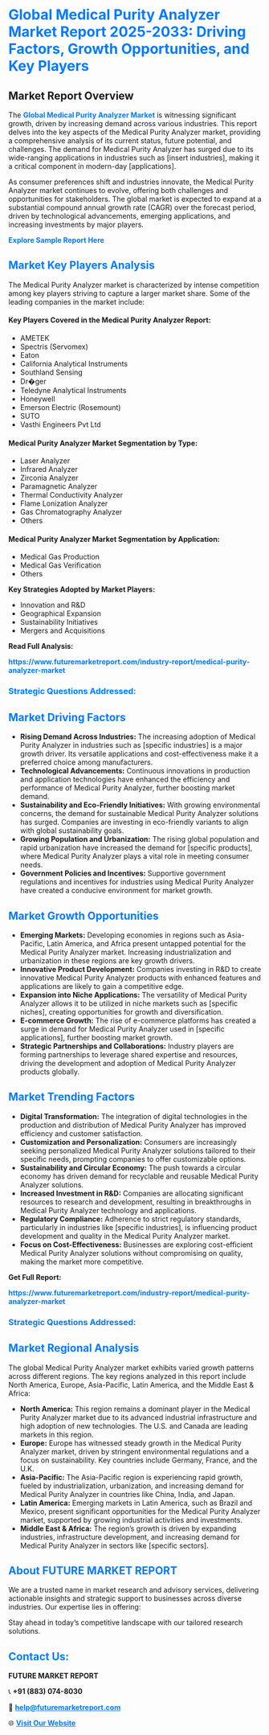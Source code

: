 <h1 style="color: #007BFF;">Global Medical Purity Analyzer Market Report 2025-2033: Driving Factors, Growth Opportunities, and Key Players</h1>

<section id="overview">
<h2>Market Report Overview</h2>
<p>The <a href="https://www.futuremarketreport.com/industry-report/medical-purity-analyzer-market" style="color: #007BFF; text-decoration: none;"><strong>Global Medical Purity Analyzer Market</strong></a> is witnessing significant growth, driven by increasing demand across various industries. This report delves into the key aspects of the Medical Purity Analyzer market, providing a comprehensive analysis of its current status, future potential, and challenges. The demand for Medical Purity Analyzer has surged due to its wide-ranging applications in industries such as [insert industries], making it a critical component in modern-day [applications].</p>
<p>As consumer preferences shift and industries innovate, the Medical Purity Analyzer market continues to evolve, offering both challenges and opportunities for stakeholders. The global market is expected to expand at a substantial compound annual growth rate (CAGR) over the forecast period, driven by technological advancements, emerging applications, and increasing investments by major players.</p>
</section>

<section id="overview">
<p><a href="https://www.futuremarketreport.com/request-sample/reportId=79986" style="color: #007BFF; text-decoration: none;"><strong>Explore Sample Report Here</strong></a></p>
</section>

<section id="key-players">
<h2 style="color: #007BFF;">Market Key Players Analysis</h2>
<p>The Medical Purity Analyzer market is characterized by intense competition among key players striving to capture a larger market share. Some of the leading companies in the market include:</p>
<h4>Key Players Covered in the Medical Purity Analyzer Report:</h4>
<ul><li>AMETEK</li><li>Spectris (Servomex)</li><li>Eaton</li><li>California Analytical Instruments</li><li>Southland Sensing</li><li>Dr�ger</li><li>Teledyne Analytical Instruments</li><li>Honeywell</li><li>Emerson Electric (Rosemount)</li><li>SUTO</li><li>Vasthi Engineers Pvt Ltd</li></ul>
<h4>Medical Purity Analyzer Market Segmentation by Type:</h4>
<ul><li>Laser Analyzer</li><li>Infrared Analyzer</li><li>Zirconia Analyzer</li><li>Paramagnetic Analyzer</li><li>Thermal Conductivity Analyzer</li><li>Flame Lonization Analyzer</li><li>Gas Chromatography Analyzer</li><li>Others</li></ul>

<h4>Medical Purity Analyzer Market Segmentation by Application:</h4>
<ul><li>Medical Gas Production</li><li>Medical Gas Verification</li><li>Others</li></ul>
<p><strong>Key Strategies Adopted by Market Players:</strong></p>
<ul>
<li>Innovation and R&D</li>
<li>Geographical Expansion</li>
<li>Sustainability Initiatives</li>
<li>Mergers and Acquisitions</li>
</ul>
</section>

<section>
<p><strong>Read Full Analysis: </strong></p><a href="https://www.futuremarketreport.com/industry-report/medical-purity-analyzer-market" style="color: #007BFF; text-decoration: none;"><strong>https://www.futuremarketreport.com/industry-report/medical-purity-analyzer-market</strong></a>
<h3 style="color: #007BFF;">Strategic Questions Addressed:</h3>
</section>

<section id="driving-factors">
<h2 style="color: #007BFF;">Market Driving Factors</h2>
<ul>
<li><strong>Rising Demand Across Industries:</strong> The increasing adoption of Medical Purity Analyzer in industries such as [specific industries] is a major growth driver. Its versatile applications and cost-effectiveness make it a preferred choice among manufacturers.</li>
<li><strong>Technological Advancements:</strong> Continuous innovations in production and application technologies have enhanced the efficiency and performance of Medical Purity Analyzer, further boosting market demand.</li>
<li><strong>Sustainability and Eco-Friendly Initiatives:</strong> With growing environmental concerns, the demand for sustainable Medical Purity Analyzer solutions has surged. Companies are investing in eco-friendly variants to align with global sustainability goals.</li>
<li><strong>Growing Population and Urbanization:</strong> The rising global population and rapid urbanization have increased the demand for [specific products], where Medical Purity Analyzer plays a vital role in meeting consumer needs.</li>
<li><strong>Government Policies and Incentives:</strong> Supportive government regulations and incentives for industries using Medical Purity Analyzer have created a conducive environment for market growth.</li>
</ul>
</section>

<section id="growth-opportunities">
<h2 style="color: #007BFF;">Market Growth Opportunities</h2>
<ul>
<li><strong>Emerging Markets:</strong> Developing economies in regions such as Asia-Pacific, Latin America, and Africa present untapped potential for the Medical Purity Analyzer market. Increasing industrialization and urbanization in these regions are key growth drivers.</li>
<li><strong>Innovative Product Development:</strong> Companies investing in R&D to create innovative Medical Purity Analyzer products with enhanced features and applications are likely to gain a competitive edge.</li>
<li><strong>Expansion into Niche Applications:</strong> The versatility of Medical Purity Analyzer allows it to be utilized in niche markets such as [specific niches], creating opportunities for growth and diversification.</li>
<li><strong>E-commerce Growth:</strong> The rise of e-commerce platforms has created a surge in demand for Medical Purity Analyzer used in [specific applications], further boosting market growth.</li>
<li><strong>Strategic Partnerships and Collaborations:</strong> Industry players are forming partnerships to leverage shared expertise and resources, driving the development and adoption of Medical Purity Analyzer products globally.</li>
</ul>
</section>

<section id="trending-factors">
<h2 style="color: #007BFF;">Market Trending Factors</h2>
<ul>
<li><strong>Digital Transformation:</strong> The integration of digital technologies in the production and distribution of Medical Purity Analyzer has improved efficiency and customer satisfaction.</li>
<li><strong>Customization and Personalization:</strong> Consumers are increasingly seeking personalized Medical Purity Analyzer solutions tailored to their specific needs, prompting companies to offer customizable options.</li>
<li><strong>Sustainability and Circular Economy:</strong> The push towards a circular economy has driven demand for recyclable and reusable Medical Purity Analyzer solutions.</li>
<li><strong>Increased Investment in R&D:</strong> Companies are allocating significant resources to research and development, resulting in breakthroughs in Medical Purity Analyzer technology and applications.</li>
<li><strong>Regulatory Compliance:</strong> Adherence to strict regulatory standards, particularly in industries like [specific industries], is influencing product development and quality in the Medical Purity Analyzer market.</li>
<li><strong>Focus on Cost-Effectiveness:</strong> Businesses are exploring cost-efficient Medical Purity Analyzer solutions without compromising on quality, making the market more competitive.</li>
</ul>
</section>

<section>
<p><strong>Get Full Report: </strong></p><a href="https://www.futuremarketreport.com/industry-report/medical-purity-analyzer-market" style="color: #007BFF; text-decoration: none;"><strong>https://www.futuremarketreport.com/industry-report/medical-purity-analyzer-market</strong></a>
<h3 style="color: #007BFF;">Strategic Questions Addressed:</h3>
</section>


<section id="regional-analysis">
<h2 style="color: #007BFF;">Market Regional Analysis</h2>
<p>The global Medical Purity Analyzer market exhibits varied growth patterns across different regions. The key regions analyzed in this report include North America, Europe, Asia-Pacific, Latin America, and the Middle East & Africa:</p>
<ul>
<li><strong>North America:</strong> This region remains a dominant player in the Medical Purity Analyzer market due to its advanced industrial infrastructure and high adoption of new technologies. The U.S. and Canada are leading markets in this region.</li>
<li><strong>Europe:</strong> Europe has witnessed steady growth in the Medical Purity Analyzer market, driven by stringent environmental regulations and a focus on sustainability. Key countries include Germany, France, and the U.K.</li>
<li><strong>Asia-Pacific:</strong> The Asia-Pacific region is experiencing rapid growth, fueled by industrialization, urbanization, and increasing demand for Medical Purity Analyzer in countries like China, India, and Japan.</li>
<li><strong>Latin America:</strong> Emerging markets in Latin America, such as Brazil and Mexico, present significant opportunities for the Medical Purity Analyzer market, supported by growing industrial activities and investments.</li>
<li><strong>Middle East & Africa:</strong> The region’s growth is driven by expanding industries, infrastructure development, and increasing demand for Medical Purity Analyzer in sectors like [specific sectors].</li>
</ul>
</section>

<footer>
<h2 style="color: #007BFF;">About FUTURE MARKET REPORT</h2>
<p>We are a trusted name in market research and advisory services, delivering actionable insights and strategic support to businesses across diverse industries. Our expertise lies in offering:</p>

<p>Stay ahead in today’s competitive landscape with our tailored research solutions.</p>

<h2 style="color: #007BFF;">Contact Us:</h2>
<p><strong>FUTURE MARKET REPORT</strong></p>
<p>📞 <strong>+91 (883) 074-8030</strong></p>
<p>📧 <strong><a href="mailto:help@futuremarketreport.com" style="color: #007BFF;">help@futuremarketreport.com</a></strong></p>
<p>🌐 <strong><a href="https://www.futuremarketreport.com/" style="color: #007BFF;">Visit Our Website</a></strong></p>
</footer>